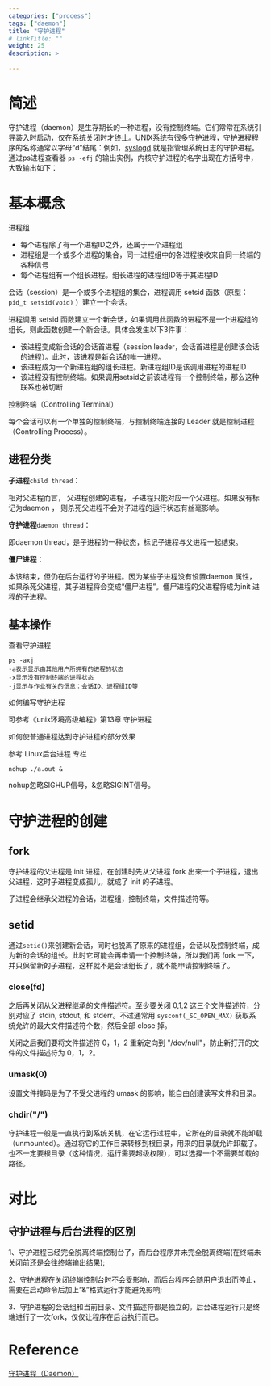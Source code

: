 ```yaml
---
categories: ["process"] 
tags: ["daemon"] 
title: "守护进程"
# linkTitle: ""
weight: 25
description: >
  
---
```


# 简述

守护进程（daemon）是生存期长的一种进程，没有控制终端。它们常常在系统引导装入时启动，仅在系统关闭时才终止。UNIX系统有很多守护进程，守护进程程序的名称通常以字母“d”结尾：例如，[syslogd](https://zh.wikipedia.org/wiki/Syslog) 就是指管理系统日志的守护进程。通过ps进程查看器 `ps -efj` 的输出实例，内核守护进程的名字出现在方括号中，大致输出如下：


# 基本概念

进程组

* 每个进程除了有一个进程ID之外，还属于一个进程组
* 进程组是一个或多个进程的集合，同一进程组中的各进程接收来自同一终端的各种信号
* 每个进程组有一个组长进程。组长进程的进程组ID等于其进程ID

会话（session）是一个或多个进程组的集合，进程调用 setsid 函数（原型：`pid_t setsid(void)` ）建立一个会话。 

进程调用 setsid 函数建立一个新会话，如果调用此函数的进程不是一个进程组的组长，则此函数创建一个新会话。具体会发生以下3件事：

* 该进程变成新会话的会话首进程（session leader，会话首进程是创建该会话的进程）。此时，该进程是新会话的唯一进程。
* 该进程成为一个新进程组的组长进程。新进程组ID是该调用进程的进程ID
* 该进程没有控制终端。如果调用setsid之前该进程有一个控制终端，那么这种联系也被切断

控制终端（Controlling Terminal）

每个会话可以有一个单独的控制终端，与控制终端连接的 Leader 就是控制进程（Controlling Process）。

## 进程分类

**子进程**`child thread`：

相对父进程而言， 父进程创建的进程， 子进程只能对应一个父进程。如果没有标记为daemon ， 则杀死父进程不会对子进程的运行状态有丝毫影响。

**守护进程**`daemon thread`：

即daemon thread，是子进程的一种状态，标记子进程与父进程一起结束。

**僵尸进程**：

本该结束，但仍在后台运行的子进程。因为某些子进程没有设置daemon 属性，如果杀死父进程，其子进程将会变成“僵尸进程”。僵尸进程的父进程将成为init 进程的子进程。


## 基本操作

查看守护进程

```plain
ps -axj
-a表示显示由其他用户所拥有的进程的状态
-x显示没有控制终端的进程状态
-j显示与作业有关的信息：会话ID、进程组ID等 
```

如何编写守护进程

可参考《unix环境高级编程》第13章 守护进程

 

如何使普通进程达到守护进程的部分效果

参考 Linux后台进程 专栏

```plain
nohup ./a.out &
```
nohup忽略SIGHUP信号，&忽略SIGINT信号。
# 守护进程的创建

## fork

守护进程的父进程是 init 进程，在创建时先从父进程 fork 出来一个子进程，退出父进程，这时子进程变成孤儿，就成了 init 的子进程。

子进程会继承父进程的会话，进程组，控制终端，文件描述符等。

## setid

通过`setid()`来创建新会话，同时也脱离了原来的进程组，会话以及控制终端，成为新的会话的组长。此时它可能会再申请一个控制终端，所以我们再 fork 一下，并只保留新的子进程，这样就不是会话组长了，就不能申请控制终端了。 

### close(fd)

之后再关闭从父进程继承的文件描述符。至少要关闭 0,1,2 这三个文件描述符，分别对应了 stdin, stdout, 和 stderr。不过通常用 `sysconf(_SC_OPEN_MAX)` 获取系统允许的最大文件描述符个数，然后全部 close 掉。

 关闭之后我们要将文件描述符 0，1，2 重新定向到 "/dev/null"，防止新打开的文件的文件描述符为 0，1，2。

### umask(0)

设置文件掩码是为了不受父进程的 umask 的影响，能自由创建读写文件和目录。

### chdir("/")

守护进程一般是一直执行到系统关机，在它运行过程中，它所在的目录就不能卸载（unmounted）。通过将它的工作目录转移到根目录，用来的目录就允许卸载了。也不一定要根目录（这种情况，运行需要超级权限），可以选择一个不需要卸载的路径。 

# 对比

## 守护进程与后台进程的区别

1、守护进程已经完全脱离终端控制台了，而后台程序并未完全脱离终端(在终端未关闭前还是会往终端输出结果);

2、守护进程在关闭终端控制台时不会受影响，而后台程序会随用户退出而停止，需要在启动命令后加上“&”格式运行才能避免影响;

3、守护进程的会话组和当前目录、文件描述符都是独立的。后台进程运行只是终端进行了一次fork，仅仅让程序在后台执行而已。


# Reference

[守护进程（Daemon）](https://cloud.tencent.com/developer/article/1635805)

 
